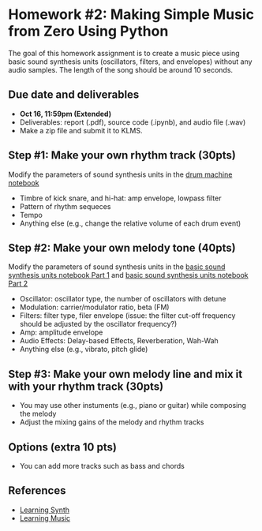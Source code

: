 # Homework #2: Making Simple Music from Zero Using Python

The goal of this homework assignment is to create a music piece using basic sound synthesis units (oscillators, filters, and envelopes) without any audio samples. The length of the song should be around 10 seconds.  

## Due date and deliverables
- **Oct 16, 11:59pm (Extended)**
- Deliverables: report (.pdf), source code (.ipynb), and audio file (.wav) 
- Make a zip file and submit it to KLMS.


## Step #1: Make your own rhythm track (30pts)
Modify the parameters of sound synthesis units in the <a href="https://github.com/juhannam/ctp431-2024/blob/main/python/04.%20Drum%20Machine.ipynb"> drum machine notebook </a>
- Timbre of kick snare, and hi-hat: amp envelope, lowpass filter
- Pattern of rhythm sequeces
- Tempo 
- Anything else (e.g., change the relative volume of each drum event) 

## Step #2: Make your own melody tone (40pts)
Modify the parameters of sound synthesis units in the <a href="https://github.com/juhannam/ctp431-2024/blob/main/python/03.%20Basic%20Sound%20Synthesis%20Units%20-%20Part%201.ipynb"> basic sound synthesis units notebook Part 1</a> and <a href="https://github.com/juhannam/ctp431-2024/blob/main/python/05.%20Basic%20Sound%20Synthesis%20Units%20-%20Part%202.ipynb"> basic sound synthesis units notebook Part 2</a>
- Oscillator: oscillator type, the number of oscillators with detune
- Modulation: carrier/modulator ratio, beta (FM)
- Filters: filter type, filer envelope (issue: the filter cut-off frequency should be adjusted by the oscillator frequency?)
- Amp: amplitude envelope
- Audio Effects: Delay-based Effects, Reverberation, Wah-Wah
- Anything else (e.g., vibrato, pitch glide)

## Step #3: Make your own melody line and mix it with your rhythm track  (30pts)
- You may use other instuments (e.g., piano or guitar) while composing the melody 
- Adjust the mixing gains of the melody and rhythm tracks 

## Options (extra 10 pts)
- You can add more tracks such as bass and chords 

## References
- [Learning Synth](https://learningsynths.ableton.com/en/playground)
- [Learning Music](https://learningmusic.ableton.com/index.html)